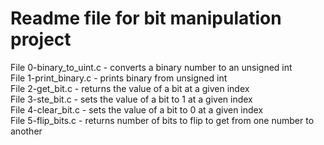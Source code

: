# Readme file for bit manipulation project

File 0-binary_to_uint.c - converts a binary number to an unsigned int  
File 1-print_binary.c - prints binary from unsigned int  
File 2-get_bit.c - returns the value of a bit at a given index  
File 3-ste_bit.c - sets the value of a bit to 1 at a given index  
File 4-clear_bit.c - sets the value of a bit to 0 at a given index  
File 5-flip_bits.c - returns number of bits to flip to get from one number to another
